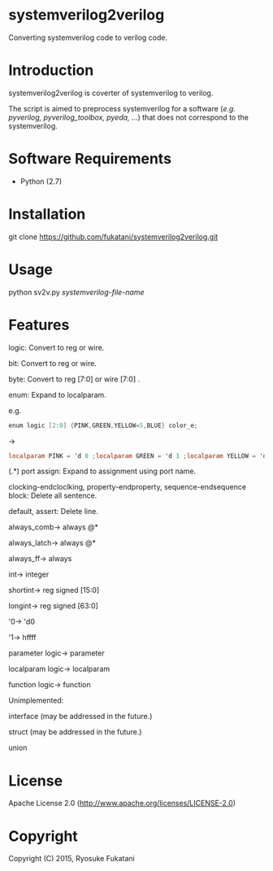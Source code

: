 # systemverilog2verilog
Converting systemverilog code to verilog code.

Introduction
==============================
systemverilog2verilog is coverter of systemverilog to verilog.

The script is aimed to preprocess systemverilog for a software (*e.g. pyverilog, pyverilog_toolbox, pyeda, ...*) that does not correspond to the systemverilog.




Software Requirements
==============================
* Python (2.7)

Installation
==============================
git clone https://github.com/fukatani/systemverilog2verilog.git

Usage
==============================
python sv2v.py *systemverilog-file-name*

Features
==============================
logic: Convert to reg or wire.

bit: Convert to reg or wire.

byte: Convert to reg [7:0] or wire [7:0] .

enum: Expand to localparam.

e.g. 
```verilog
enum logic [2:0] {PINK,GREEN,YELLOW=5,BLUE} color_e;
```
->
```verilog
localparam PINK = 'd 0 ;localparam GREEN = 'd 1 ;localparam YELLOW = 'd 5 ;localparam BLUE = 'd 6 ;
```


(.*) port assign: Expand to assignment using port name.

clocking-endcloclking, property-endproperty, sequence-endsequence block: Delete all sentence.

default, assert: Delete line.

always_comb-> always @*

always_latch-> always @*

always_ff-> always

int-> integer

shortint-> reg signed [15:0]

longint-> reg signed [63:0]

'0-> 'd0

'1-> hffff

parameter logic-> parameter

localparam logic-> localparam

function logic-> function


Unimplemented:

interface (may be addressed in the future.)

struct (may be addressed in the future.)

union

License
==============================

Apache License 2.0
(http://www.apache.org/licenses/LICENSE-2.0)


Copyright
==============================

Copyright (C) 2015, Ryosuke Fukatani

